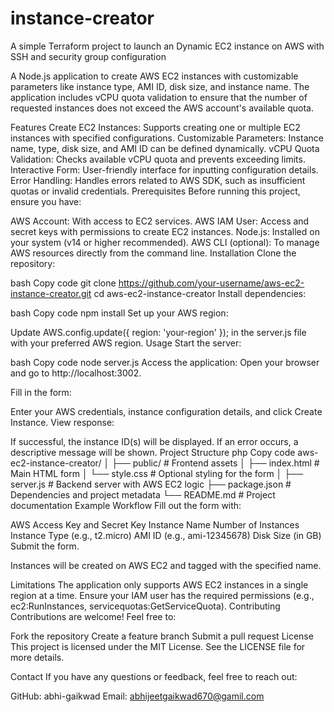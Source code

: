 # instance-creator
A simple Terraform project to launch an Dynamic EC2 instance on AWS with SSH and security group configuration


A Node.js application to create AWS EC2 instances with customizable parameters like instance type, AMI ID, disk size, and instance name. The application includes vCPU quota validation to ensure that the number of requested instances does not exceed the AWS account's available quota.

Features Create EC2 Instances: Supports creating one or multiple EC2 instances with specified configurations. Customizable Parameters: Instance name, type, disk size, and AMI ID can be defined dynamically. vCPU Quota Validation: Checks available vCPU quota and prevents exceeding limits. Interactive Form: User-friendly interface for inputting configuration details. Error Handling: Handles errors related to AWS SDK, such as insufficient quotas or invalid credentials. Prerequisites Before running this project, ensure you have:

AWS Account: With access to EC2 services. AWS IAM User: Access and secret keys with permissions to create EC2 instances. Node.js: Installed on your system (v14 or higher recommended). AWS CLI (optional): To manage AWS resources directly from the command line. Installation Clone the repository:

bash Copy code git clone https://github.com/your-username/aws-ec2-instance-creator.git cd aws-ec2-instance-creator Install dependencies:

bash Copy code npm install Set up your AWS region:

Update AWS.config.update({ region: 'your-region' }); in the server.js file with your preferred AWS region. Usage Start the server:

bash Copy code node server.js Access the application: Open your browser and go to http://localhost:3002.

Fill in the form:

Enter your AWS credentials, instance configuration details, and click Create Instance. View response:

If successful, the instance ID(s) will be displayed. If an error occurs, a descriptive message will be shown. Project Structure php Copy code aws-ec2-instance-creator/ │
├── public/ # Frontend assets │
├── index.html # Main HTML form
│ └── style.css # Optional styling for the form │
├── server.js # Backend server with AWS EC2 logic
├── package.json # Dependencies and project metadata 
└── README.md # Project documentation Example Workflow Fill out the form with:

AWS Access Key and Secret Key Instance Name Number of Instances Instance Type (e.g., t2.micro) AMI ID (e.g., ami-12345678) Disk Size (in GB) Submit the form.

Instances will be created on AWS EC2 and tagged with the specified name.

Limitations The application only supports AWS EC2 instances in a single region at a time. Ensure your IAM user has the required permissions (e.g., ec2:RunInstances, servicequotas:GetServiceQuota). Contributing Contributions are welcome! Feel free to:

Fork the repository Create a feature branch Submit a pull request License This project is licensed under the MIT License. See the LICENSE file for more details.

Contact If you have any questions or feedback, feel free to reach out:

GitHub: abhi-gaikwad 
Email: abhijeetgaikwad670@gamil.com
